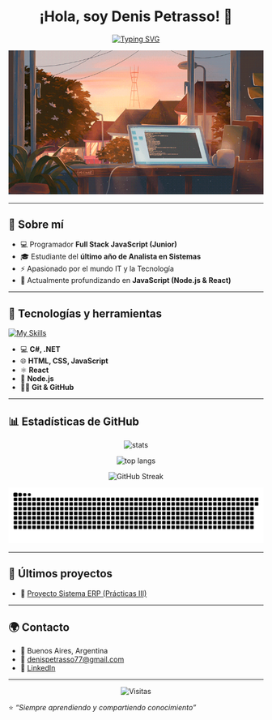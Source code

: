 <h1 align="center">¡Hola, soy Denis Petrasso! 👋</h1>

<!-- Texto animado estilo máquina de escribir -->
<p align="center">
  <a href="https://git.io/typing-svg">
    <img src="https://readme-typing-svg.herokuapp.com?font=Fira+Code&size=22&duration=4000&pause=1000&color=00F700&width=500&lines=Programador+Full+Stack+💻;Apasionado+por+la+tecnolog%C3%ADa+⚡" alt="Typing SVG" />
  </a>
</p>

<p align="center">
  <img src="https://raw.githubusercontent.com/DenisPetrasso77/DenisPetrasso77/main/Banner.gif" alt="GIF divertido" width="625px" />
</p>

---

## 📖 Sobre mí  

- 💻 Programador **Full Stack JavaScript (Junior)**  
- 🎓 Estudiante del **último año de Analista en Sistemas**  
- ⚡ Apasionado por el mundo IT y la Tecnología  
- 🌱 Actualmente profundizando en **JavaScript (Node.js & React)**  

---

## 🚀 Tecnologías y herramientas  

[![My Skills](https://skillicons.dev/icons?i=js,html,css,wasm)](https://skillicons.dev)

- 💻 **C#, .NET**  
- 🌐 **HTML, CSS, JavaScript**  
- ⚛️ **React**  
- 🌱 **Node.js**  
- 🧑‍💻 **Git & GitHub**  

---

## 📊 Estadísticas de GitHub  

<p align="center">
  <img src="https://github-readme-stats.vercel.app/api?username=DenisPetrasso77&show_icons=true&theme=radical" alt="stats" />
</p>

<p align="center">
  <img src="https://github-readme-stats.vercel.app/api/top-langs/?username=DenisPetrasso77&layout=compact&theme=radical" alt="top langs" />
</p>

<p align="center">
  <img src="https://github-readme-streak-stats.herokuapp.com?user=DenisPetrasso77&theme=radical" alt="GitHub Streak" />
</p>

<p align="center">
  <img src="https://raw.githubusercontent.com/DenisPetrasso77/DenisPetrasso77/main/github-contribution-grid-snake.svg" alt="snake animation" />
</p>

---

## 📌 Últimos proyectos  

- 🔧 [Proyecto Sistema ERP (Prácticas III)](https://github.com/DenisPetrasso77/proyecto-sistema-erp-practicas-III)

---

## 🌍 Contacto  

- 📍 Buenos Aires, Argentina  
- 📧 [denispetrasso77@gmail.com](mailto:denispetrasso77@gmail.com)  
- 🔗 [LinkedIn](https://www.linkedin.com/in/denis-petrasso/)  

---

<p align="center">
  <img src="https://komarev.com/ghpvc/?username=DenisPetrasso77&color=green" alt="Visitas" />
</p>

⭐️ _“Siempre aprendiendo y compartiendo conocimiento”_  
